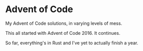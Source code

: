 # Advent of Code
My Advent of Code solutions, in varying levels of mess.

This all started with Advent of Code 2016. It continues.

So far, everything's in Rust and I've yet to actually finish a year.